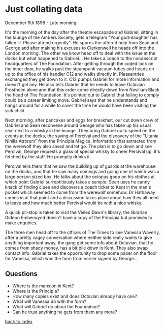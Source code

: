 # Just collating data

December 9th 1896 - Late morning

It's the morning of the day after the theatre escapade and Gabriel, sitting in the lounge of the Ambers Society, gets a telegram "Your god-daughter has fallen ill. Please attend urgently". He spurns the offered help from Sean and George and after making his excuses to Clerkonwell he heads off into the London morning. The other we know head off to deal with the issue at the docks but what happened to Gabriel... He takes a coach to the nondescript headquarters of The Foundation. After getting through the coded lock on the inner door, he walks past the steampunk vacuum tubes and heads on up to the office of his handler C12 and walks directly in. Pleasantries exchanged they get down to it. C12 pumps Gabriel for more information and doesn't get any. He also tells Gabriel that he needs to leave Octavian Frostholm alone and that this order come directly down from Novilium Black the head of The Foundation. It's pointed out to Gabriel that failing to comply could be a career limiting move. Gabriel says that he understands and hangs around for a while to cover the time he would have been visiting the sick child.

Next morning, after pancakes and eggs for breakfast, our cut down crew of Gabriel and Sean reconvene around George who has taken up his usual seat next to a whisky in the lounge. They bring Gabriel up to speed on the events at the docks, the saving of Percival and the discovery of the "Litania Nihilis Atrorum" from the Principia Magica. Information that extracted from the werewolf they also saved and let go. The plan is to go down and see Percival, George requests a glass of special whisky to cheer Percival up, it's fetched by the staff. He promptly drinks it.

Percival tells them that he saw the building up of guards at the warehouse on the docks, and that he saw many comings and going one of which was a large person sized box. He talks about the octopus goop on his clothes at which point Gabriel surreptitiously takes a sample. Sean uses he canny knack of finding clues and discovers a coach ticket to Kent in the man's pocket which seemed to come from the werewolf somehow. Dr Hathaway comes in at that point and a discussion takes place about how they all need to leave and how much better Percival would be with a nice whisky.

A quick pit-stop is taken to visit the Veiled Dawn's library, the librarian Gideon Emberwynd doesn't have a copy of the Principia but promises to make enquiries.

The three men head off to the offices of The Times to see Vanessa Waverly, after a pretty cagey conversation where neither side really wants to give anything important away, the gang get some info about Octavian, that he comes from shady money, has a bit pile down in Kent. They also swap contact info. Gabriel takes the opportunity to drop some paper on the floor for Vanessa, which was the form from earlier signed by George...

## Questions
* Where is the mansion in Kent?  
* Where is the Principia?  
* How many copies exist and does Octavian already have one?  
* What will Vanessa do with the form?  
* What will Gabriel do about the Foundation?  
* Can he trust anything he gets from them any more?  

[back to index](index)
